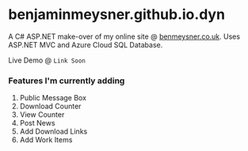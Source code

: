 # benjaminmeysner.github.io.dyn
A C# ASP.NET make-over of my online site @ [benmeysner.co.uk](http://benmeysner.co.uk). Uses ASP.NET MVC and Azure Cloud SQL Database.

Live Demo @ `Link Soon`

### Features I'm currently adding
1. Public Message Box
2. Download Counter
3. View Counter
4. Post News
5. Add Download Links
6. Add Work Items





